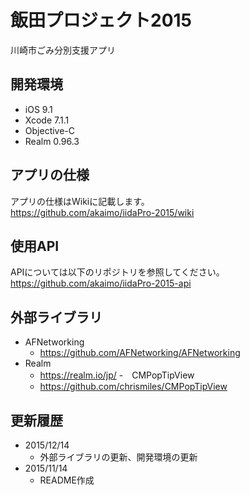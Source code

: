 # 飯田プロジェクト2015
川崎市ごみ分別支援アプリ

## 開発環境
- iOS 9.1
- Xcode 7.1.1
- Objective-C
- Realm 0.96.3

## アプリの仕様
アプリの仕様はWikiに記載します。  
https://github.com/akaimo/iidaPro-2015/wiki

## 使用API
APIについては以下のリポジトリを参照してください。  
https://github.com/akaimo/iidaPro-2015-api

## 外部ライブラリ
- AFNetworking
  - https://github.com/AFNetworking/AFNetworking
- Realm
  - https://realm.io/jp/
-　CMPopTipView
  - https://github.com/chrismiles/CMPopTipView
  
## 更新履歴
- 2015/12/14
  - 外部ライブラリの更新、開発環境の更新
- 2015/11/14
  - README作成
